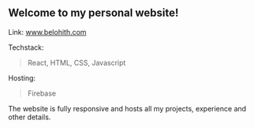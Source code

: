 ## Welcome to my personal website!

Link: www.belohith.com

Techstack: 
> React, HTML, CSS, Javascript

Hosting: 
> Firebase

The website is fully responsive and hosts all my projects, experience and other details.
